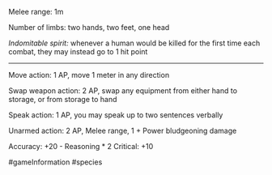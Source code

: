 
Melee range: 1m

Number of limbs: two hands, two feet, one head

*Indomitable spirit:* whenever a human would be killed for the first time each combat, they may instead go to 1 hit point

---

Move action: 1 AP, move 1 meter in any direction

Swap weapon action: 2 AP, swap any equipment from either hand to storage, or from storage to hand

Speak action: 1 AP, you may speak up to two sentences verbally

Unarmed action: 2 AP, Melee range, 1 + Power bludgeoning damage

Accuracy: +20 - Reasoning * 2
Critical: +10

#gameInformation #species